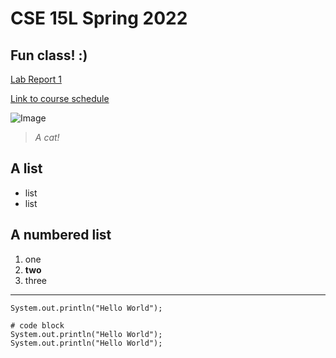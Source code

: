 # CSE 15L Spring 2022
## Fun class! :)
[Lab Report 1](lab-report-1-week-2.html)

[Link to course schedule](https://sites.google.com/eng.ucsd.edu/cse-15l-spring-2022/schedule?authuser=0)

![Image](https://wallup.net/wp-content/uploads/2016/03/12/303903-nature-cat.jpg)

> *A cat!*

## A list
* list
* list

## A numbered list
1. one
2. **two**
3. three


---

`System.out.println("Hello World");`

```
# code block
System.out.println("Hello World");
System.out.println("Hello World");
```



